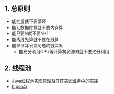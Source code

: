 ## 1. 总原则
- 能批量就不要循环
- 能让数据库算就不要内存算
- 能只要N就不要N+1
- 能离线先算就不要在线算
- 能保证并发没问题的就并发
    - 能充分利用CPU等计算机资源的就不要过分利用

## 2. 线程池
- [Java线程池实现原理及其在美团业务中的实践](https://tech.meituan.com/2020/04/02/java-pooling-pratice-in-meituan.html)
- [hippo4j](https://hippo4j.cn/docs/user_docs/user_guide/frame)

